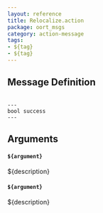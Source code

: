```yaml
---
layout: reference
title: Relocalize.action
package: oort_msgs
category: action-message
tags: 
- ${tag}
- ${tag}
---
```


## Message Definition
```

---
bool success
---

```

## Arguments
#### `${argument}`
${description}

#### `${argument}`
${description}
